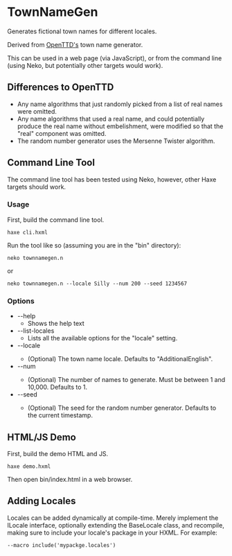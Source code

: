 # TownNameGen

Generates fictional town names for different locales.

Derived from [OpenTTD's](https://www.openttd.org) town name generator.

This can be used in a web page (via JavaScript), or from the command line (using Neko, but potentially other targets would work).

## Differences to OpenTTD

- Any name algorithms that just randomly picked from a list of real names were omitted.
- Any name algorithms that used a real name, and could potentially produce the real name without embelishment, were modified so that the "real" component was omitted.
- The random number generator uses the Mersenne Twister algorithm.

## Command Line Tool

The command line tool has been tested using Neko, however, other Haxe targets should work.

### Usage

First, build the command line tool.

`haxe cli.hxml`

Run the tool like so (assuming you are in the "bin" directory):
    
`neko townnamegen.n`

or

`neko townnamegen.n --locale Silly --num 200 --seed 1234567`

### Options

- --help
  - Shows the help text
- --list-locales
  - Lists all the available options for the "locale" setting.
- --locale <locale-key>
  - (Optional) The town name locale. Defaults to "AdditionalEnglish".
- --num <in-num>
  - (Optional) The number of names to generate. Must be between 1 and 10,000. Defaults to 1.
- --seed <seed>
  - (Optional) The seed for the random number generator. Defaults to the current timestamp.

## HTML/JS Demo

First, build the demo HTML and JS.

`haxe demo.hxml`

Then open bin/index.html in a web browser.

## Adding Locales

Locales can be added dynamically at compile-time. Merely implement the ILocale interface, optionally extending the BaseLocale class, and recompile, making sure to include your locale's package in your HXML. For example:

`--macro include('mypackge.locales')`